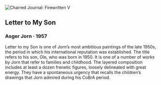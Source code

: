 <div class="artwork-of-the-day">
  <div class="container">
    <div class="img-wrapper">
      <img
        src="https://uploads3.wikiart.org/images/asger-jorn/letter-to-my-son-1957.jpg!Large.jpg"
        alt="Charred Journal: Firewritten V" />
    </div>
    <div class="artwork-detail">
      <div class="artwork-origin"> 
        <h2 class="artwork-name">Letter to My Son</h2>
        <h3 class="artist">
          Asger Jorn
                    ·  1957
        </h3>
      </div>
      <p class="description">
        <span class="artwork-description-text ng-binding" ng-bind-html="viewModel.ArtworkOfTheDay.Description | unsafe">Letter to my Son is one of Jorn’s most ambitious paintings of the late 1950s, the period in which his international reputation was established. The title refers to his son, Ole, who was born in 1950. It is one of a number of works by Jorn that refer to families and childhood. The layered composition includes at least a dozen frenetic figures, loosely delineated with great energy. They have a spontaneous urgency that recalls the children’s drawings that Jorn admired during his CoBrA period.</span>
                        <div class="text-shadow-container" ng-show="showShadow" style=""></div>
      </p>
    </div>
  </div>

</div>
